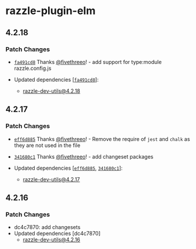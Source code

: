 # razzle-plugin-elm

## 4.2.18

### Patch Changes

- [`fa491cd8`](https://github.com/jaredpalmer/razzle/commit/fa491cd849c1d1a63953bc91812b1d0889597c0c) Thanks [@fivethreeo](https://github.com/fivethreeo)! - add support for type:module razzle.config.js

- Updated dependencies [[`fa491cd8`](https://github.com/jaredpalmer/razzle/commit/fa491cd849c1d1a63953bc91812b1d0889597c0c)]:
  - razzle-dev-utils@4.2.18

## 4.2.17

### Patch Changes

- [`eff6d885`](https://github.com/jaredpalmer/razzle/commit/eff6d88545e0eef22b43b7426cd6d5437eadc341) Thanks [@fivethreeo](https://github.com/fivethreeo)! - Remove the require of `jest` and `chalk` as they are not used in the file

* [`341680c1`](https://github.com/jaredpalmer/razzle/commit/341680c1074131baac9940eb3b72a5a1b097c1e7) Thanks [@fivethreeo](https://github.com/fivethreeo)! - add changeset packages

* Updated dependencies [[`eff6d885`](https://github.com/jaredpalmer/razzle/commit/eff6d88545e0eef22b43b7426cd6d5437eadc341), [`341680c1`](https://github.com/jaredpalmer/razzle/commit/341680c1074131baac9940eb3b72a5a1b097c1e7)]:
  - razzle-dev-utils@4.2.17

## 4.2.16

### Patch Changes

- dc4c7870: add changesets
- Updated dependencies [dc4c7870]
  - razzle-dev-utils@4.2.16
